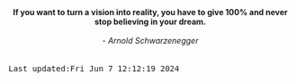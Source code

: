 
<div align="center"><b><span>If you want to turn a vision into reality, you have to give 100% and never stop believing in your dream.</span></b><br><br><i> - Arnold Schwarzenegger</i></div>
<br><br><kbd>Last updated:Fri Jun  7 12:12:19 2024</kbd>